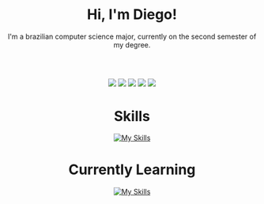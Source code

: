 <div align="center">

# Hi, I'm Diego!

I'm a brazilian computer science major, currently on the second semester of my degree.


##
<br/> 

  
  ![](http://github-profile-summary-cards.vercel.app/api/cards/profile-details?username=sn0ttz&theme=dracula)
  ![](http://github-profile-summary-cards.vercel.app/api/cards/repos-per-language?username=sn0ttz&theme=dracula)
  ![](http://github-profile-summary-cards.vercel.app/api/cards/most-commit-language?username=sn0ttz&theme=dracula)
  ![](http://github-profile-summary-cards.vercel.app/api/cards/stats?username=sn0ttz&theme=dracula)
  ![](http://github-profile-summary-cards.vercel.app/api/cards/productive-time?username=sn0ttz&theme=dracula&utcOffset=8)



##
  
# Skills
  
[![My Skills](https://skillicons.dev/icons?i=c,cpp,py,html,css,js,vscode)](https://skillicons.dev)
#

# Currently Learning
[![My Skills](https://skillicons.dev/icons?i=java,cs,visualstudio)](https://skillicons.dev)
</div>
